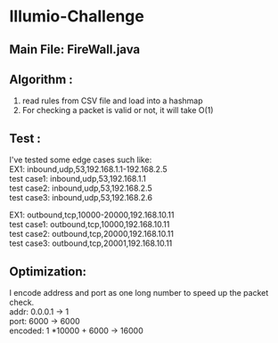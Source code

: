 # Illumio-Challenge

## Main File: FireWall.java

## Algorithm : 
1. read rules from CSV file and load into a hashmap
2. For checking a packet is valid or not, it will take O(1)

## Test :
I've tested some edge cases such like: <br />
EX1: inbound,udp,53,192.168.1.1-192.168.2.5 <br />
test case1: inbound,udp,53,192.168.1.1 <br />
test case2: inbound,udp,53,192.168.2.5 <br />
test case3: inbound,udp,53,192.168.2.6 <br />

EX1: outbound,tcp,10000-20000,192.168.10.11  <br />
test case1: outbound,tcp,10000,192.168.10.11  <br />
test case2: outbound,tcp,20000,192.168.10.11  <br />
test case3: outbound,tcp,20001,192.168.10.11 <br />


## Optimization:
I encode address and port as one long number to speed up the packet check.  <br />
addr:      0.0.0.1         -> 1  <br />
port:      6000            -> 6000  <br />
encoded:   1 *10000 + 6000 -> 16000  <br />
